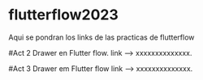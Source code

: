 # flutterflow2023
Aqui se pondran los links de las practicas de flutterflow

#Act 2 Drawer en Flutter flow.
link --> xxxxxxxxxxxxxx.

#Act 3 Drawer em Flutter flow
link --> xxxxxxxxxxxxxx.
